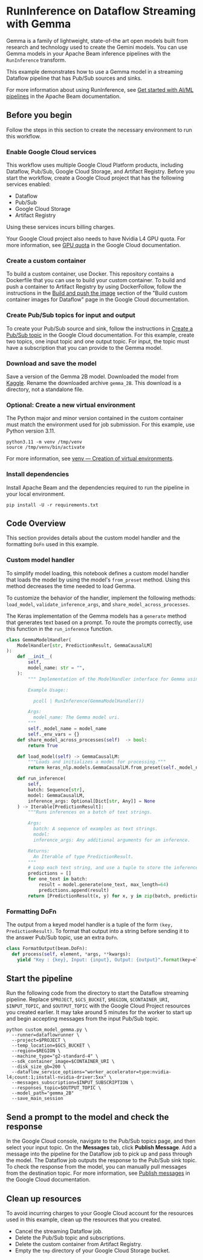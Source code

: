 # RunInference on Dataflow Streaming with Gemma

Gemma is a family of lightweight, state-of-the art open models built from research and technology used to create the Gemini models.
You can use Gemma models in your Apache Beam inference pipelines with the `RunInference` transform.

This example demonstrates how to use a Gemma model in a streaming Dataflow pipeline that has Pub/Sub sources and sinks.

For more information about using RunInference, see [Get started with AI/ML pipelines](https://beam.apache.org/documentation/ml/overview/) in the Apache Beam documentation.

## Before you begin

Follow the steps in this section to create the necessary environment to run this workflow.

### Enable Google Cloud services

This workflow uses multiple Google Cloud Platform products, including Dataflow, Pub/Sub, Google Cloud Storage, and Artifact Registry. Before you start the workflow, create a Google Cloud project that has the following services enabled:

* Dataflow
* Pub/Sub
* Google Cloud Storage
* Artifact Registry

Using these services incurs billing charges.

Your Google Cloud project also needs to have Nvidia L4 GPU quota. For more information, see [GPU quota](https://cloud.google.com/compute/resource-usage#gpu_quota) in the Google Cloud documentation.

### Create a custom container

To build a custom container, use Docker. This repository contains a Dockerfile that you can use to build your custom container. To build and push a container to Artifact Registry by using DockerFollow, follow the instructions in the [Build and push the image](https://cloud.google.com/dataflow/docs/guides/build-container-image#build_and_push_the_image) section of the "Build custom container images for Dataflow" page in the Google Cloud documentation.

### Create Pub/Sub topics for input and output

To create your Pub/Sub source and sink, follow the instructions in [Create a Pub/Sub topic](https://cloud.google.com/pubsub/docs/create-topic#pubsub_create_topic-Console) in the Google Cloud documentation. For this example, create two topics, one input topic and one output topic. For input, the topic must have a subscription that you can provide to the Gemma model. 

### Download and save the model

Save a version of the Gemma 2B model. Downloaded the model from [Kaggle](https://www.kaggle.com/models/keras/gemma/frameworks/keras/variations/gemma_2b_en). Rename the downloaded archive `gemma_2B`. This download is a directory, not a standalone file. 

### Optional: Create a new virtual environment

The Python major and minor version contained in the custom container must match the environment used for job submission. For this example, use Python version 3.11.

```
python3.11 -m venv /tmp/venv
source /tmp/venv/bin/activate
```

For more information, see [venv — Creation of virtual environments](https://docs.python.org/3/library/venv.html).

### Install dependencies

Install Apache Beam and the dependencies required to run the pipeline in your local environment. 

```
pip install -U -r requirements.txt
```

## Code Overview

This section provides details about the custom model handler and the formatting `DoFn` used in this example.

### Custom model handler

To simplify model loading, this notebook defines a custom model handler that loads the model by using the model's `from_preset` method. Using this method decreases the time needed to load Gemma.

To customize the behavior of the handler, implement the following methods: `load_model`, `validate_inference_args`, and `share_model_across_processes`.

The Keras implementation of the Gemma models has a `generate` method
that generates text based on a prompt. To route the prompts correctly, use this function in the `run_inference` function.

```py
class GemmaModelHandler(
    ModelHandler[str, PredictionResult, GemmaCausalLM]
):
    def __init__(
        self,
        model_name: str = "",
    ):
        """ Implementation of the ModelHandler interface for Gemma using text as input.

        Example Usage::

          pcoll | RunInference(GemmaModelHandler())

        Args:
          model_name: The Gemma model uri.
        """
        self._model_name = model_name
        self._env_vars = {}
    def share_model_across_processes(self)  -> bool:
        return True

    def load_model(self) -> GemmaCausalLM:
        """Loads and initializes a model for processing."""
        return keras_nlp.models.GemmaCausalLM.from_preset(self._model_name)

    def run_inference(
        self,
        batch: Sequence[str],
        model: GemmaCausalLM,
        inference_args: Optional[Dict[str, Any]] = None
    ) -> Iterable[PredictionResult]:
        """Runs inferences on a batch of text strings.

        Args:
          batch: A sequence of examples as text strings.
          model:
          inference_args: Any additional arguments for an inference.

        Returns:
          An Iterable of type PredictionResult.
        """
        # Loop each text string, and use a tuple to store the inference results.
        predictions = []
        for one_text in batch:
            result = model.generate(one_text, max_length=64)
            predictions.append(result)
        return [PredictionResult(x, y) for x, y in zip(batch, predictions)]
```

### Formatting DoFn

The output from a keyed model handler is a tuple of the form `(key, PredictionResult)`. To format that output into a string before sending it to the answer Pub/Sub topic, use an extra `DoFn`.

```py
class FormatOutput(beam.DoFn):
  def process(self, element, *args, **kwargs):
    yield "Key : {key}, Input: {input}, Output: {output}".format(key=element[0], input=element[1].example, output=element[1].inference)
```

## Start the pipeline
Run the following code from the directory to start the Dataflow streaming pipeline. Replace `$PROJECT`, `$GCS_BUCKET`, `$REGION`, `$CONTAINER_URI`, `$INPUT_TOPIC`, and `$OUTPUT_TOPIC` with the Google Cloud Project resources you created earlier. It may take around 5 minutes for the worker to start up and begin accepting messages from the input Pub/Sub topic. 

```
python custom_model_gemma.py \
  --runner=dataflowrunner \
  --project=$PROJECT \
  --temp_location=$GCS_BUCKET \
  --region=$REGION \
  --machine_type="g2-standard-4" \
  --sdk_container_image=$CONTAINER_URI \ 
  --disk_size_gb=200 \
  --dataflow_service_options="worker_accelerator=type:nvidia-l4;count:1;install-nvidia-driver:5xx" \
  --messages_subscription=$INPUT_SUBSCRIPTION \
  --responses_topic=$OUTPUT_TOPIC \
  --model_path="gemma_2B"
  --save_main_session
```

## Send a prompt to the model and check the response

In the Google Cloud console, navigate to the Pub/Sub topics page, and then select your input topic. On the **Messages** tab, click **Publish Message**. Add a message into the pipeline for the Dataflow job to pick up and pass through the model. The Dataflow job outputs the response to the Pub/Sub sink topic. To check the response from the model, you can manually pull messages from the destination topic. For more information, see [Publish messages](https://cloud.google.com/pubsub/docs/publisher#publish-messages) in the Google Cloud documentation.

## Clean up resources

To avoid incurring charges to your Google Cloud account for the resources used in this example, clean up the resources that you created.


*   Cancel the streaming Dataflow job.
*   Delete the Pub/Sub topic and subscriptions.
*   Delete the custom container from Artifact Registry.
*   Empty the `tmp` directory of your Google Cloud Storage bucket.